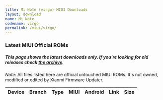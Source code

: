 ```yaml
---
title: Mi Note (virgo) MIUI Downloads
layout: download
name: Mi Note
codename: virgo
permalink: /miui/virgo/
---
```

### Latest MIUI Official ROMs
##### This page shows the latest downloads only. If you're looking for old releases check [the archive](/archive/miui/virgo/).
*Note*: All files listed here are official untouched MIUI ROMs. It's not owned, modified or edited by Xiaomi Firmware Updater.

<div class="table-responsive-md" id="table-wrapper">
<table id="miui" class="display dt-responsive compact table table-striped table-hover table-sm">
    <thead class="thead-dark">
        <tr>
            <th>Device</th>
            <th>Branch</th>
            <th>Type</th>
            <th>MIUI</th>
            <th>Android</th>
            <th>Link</th>
            <th>Size</th>
        </tr>
    </thead>
    <script>loadMiuiDownloads('virgo')</script>
</table>
</div>

